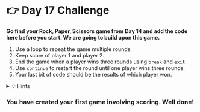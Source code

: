 # 👉 Day 17 Challenge

**Go find your Rock, Paper, Scissors game from Day 14 and add the code here before you start. We are going to build upon this game.** 


1. Use a loop to repeat the game multiple rounds.
2. Keep score of player 1 and player 2.
3. End the game when a player wins three rounds using `break` and `exit`.
4. Use `continue` to restart the round until one player wins three rounds.
5. Your last bit of code should be the results of which player won.


<details> <summary>💡 Hints</summary>

- Create a counting system using a variable and `+=` to keep track of the winner for each round.
- The `while` loop needs to be at the start of the game.
- Make sure you include `print` statements saying each player's final score at the end.
- Create an `if` statement to end the loop.
</details>


### You have created your first game involving scoring. Well done!